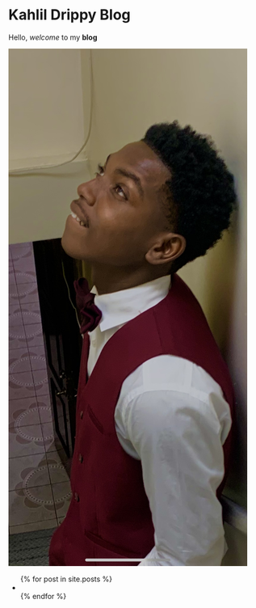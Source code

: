 # Kahlil Drippy Blog

Hello, *welcome* to my **blog**  

 
 
 

![Professional photo of me](/assets/IMG_7711.jpg)  
<ul> 
   {% for post in site.posts %} 
   <li>
   <a href= "/blog{{ post.url }}" {{post.title}}></a>
   </li>
   {% endfor %}
   </ul>
